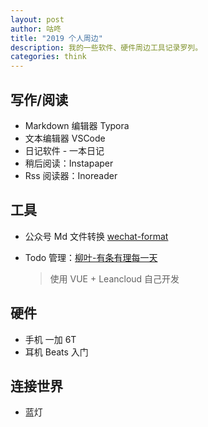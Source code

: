 ```yaml
---
layout: post
author: 咕咚
title: "2019 个人周边"
description: 我的一些软件、硬件周边工具记录罗列。
categories: think 
---
```


## 写作/阅读
* Markdown 编辑器 Typora
* 文本编辑器 VSCode
* 日记软件 - 一本日记
* 稍后阅读：Instapaper
* Rss 阅读器：Inoreader 

## 工具
* 公众号 Md 文件转换 [wechat-format](https://github.com/maoruibin/wechat-format)

* Todo 管理：[柳叶\-有条有理每一天](https://gudong.name/list/#/)

  > 使用 VUE + Leancloud 自己开发


## 硬件
* 手机 一加 6T
* 耳机 Beats 入门

## 连接世界
* 蓝灯